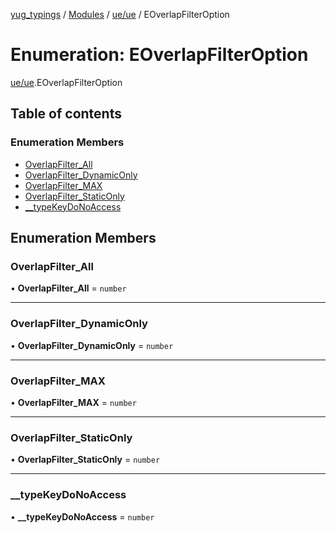 [yug_typings](../README.md) / [Modules](../modules.md) / [ue/ue](../modules/ue_ue.md) / EOverlapFilterOption

# Enumeration: EOverlapFilterOption

[ue/ue](../modules/ue_ue.md).EOverlapFilterOption

## Table of contents

### Enumeration Members

- [OverlapFilter\_All](ue_ue.EOverlapFilterOption.md#overlapfilter_all)
- [OverlapFilter\_DynamicOnly](ue_ue.EOverlapFilterOption.md#overlapfilter_dynamiconly)
- [OverlapFilter\_MAX](ue_ue.EOverlapFilterOption.md#overlapfilter_max)
- [OverlapFilter\_StaticOnly](ue_ue.EOverlapFilterOption.md#overlapfilter_staticonly)
- [\_\_typeKeyDoNoAccess](ue_ue.EOverlapFilterOption.md#__typekeydonoaccess)

## Enumeration Members

### OverlapFilter\_All

• **OverlapFilter\_All** = `number`

___

### OverlapFilter\_DynamicOnly

• **OverlapFilter\_DynamicOnly** = `number`

___

### OverlapFilter\_MAX

• **OverlapFilter\_MAX** = `number`

___

### OverlapFilter\_StaticOnly

• **OverlapFilter\_StaticOnly** = `number`

___

### \_\_typeKeyDoNoAccess

• **\_\_typeKeyDoNoAccess** = `number`
